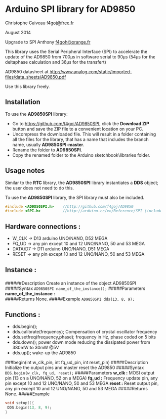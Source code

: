 # Arduino SPI library for AD9850 #
Christophe Caiveau f4goj@free.fr

August 2014

Upgrade to SPI Anthony f4goh@orange.fr

This library uses the Serial Peripheral Interface (SPI) to accelerate the update of the AD9850 from 700µs in software serial to 90µs (54µs for the deltaphase calculation and 36µs for the transfert)

AD9850 datasheet at http://www.analog.com/static/imported-files/data_sheets/AD9850.pdf

Use this library freely.

## Installation ##
To use the **AD9850SPI** library:  
- Go to https://github.com/f4goj/AD9850SPI, click the **Download ZIP** button and save the ZIP file to a convenient location on your PC.
- Uncompress the downloaded file.  This will result in a folder containing all the files for the library, that has a name that includes the branch name, usually **AD9850SPI-master**.
- Rename the folder to  **AD9850SPI**.
- Copy the renamed folder to the Arduino sketchbook\libraries folder.


## Usage notes ##

Similar to the **RTC** library, the **AD9850SPI** library instantiates a **DDS** object; the user does not need to do this.

To use the **AD9850SPI** library, the SPI library must also be included.

```c++
#include <AD9850SPI.h>    //http://github.com/f4goj/AD9850
#include <SPI.h>          //http://arduino.cc/en/Reference/SPI (included with Arduino IDE)
```
## Hardware connections : ##

- W_CLK -> D13 arduino UNO/NANO, D52 MEGA
- FQ_UD -> any pin except 10 and 12 UNO/NANO, 50 and 53 MEGA
- DATA/D7 -> D11 arduino UNO/NANO, D51 MEGA
- RESET -> any pin except 10 and 12 UNO/NANO, 50 and 53 MEGA

## Instance : ##

###
######Description
Create an instance of the object AD9850SPI
#####Syntax
`AD9850SPI name_of_the_instance();`
#####Parameters
**name_of_the_instance :**  
#####Returns
None.
#####Example
`AD9850SPI dds(13, 8, 9);`

## Functions : ##

- dds.begin(); 
- dds.calibrate(frequency); Compensation of crystal oscillator frequency
- dds.setfreq(frequency,phase); frequency in Hz, phase coded on 5 bits
- dds.down(); power down mode reducing the dissipated power from 380mW to 30mW @5V
- dds.up(); wake-up the AD9850

###begin(int w_clk_pin, int fq_ud_pin, int reset_pin)
#####Description
Initialize the output pins and master reset the AD9850
#####Syntax
`DDS.begin(w_clk, fq_ud, reset);`
#####Parameters
**w_clk :** MOSI output pin (13 on a UNO/NANO, 52 on a MEGA)
**fq_ud :** Frequency update pin, any pin except 10 and 12 UNO/NANO, 50 and 53 MEGA
**reset :** Reset output pin, any pin except 10 and 12 UNO/NANO, 50 and 53 MEGA
#####Returns
None.
#####Example
```c++
void setup(){
 DDS.begin(13, 8, 9);
}
```
